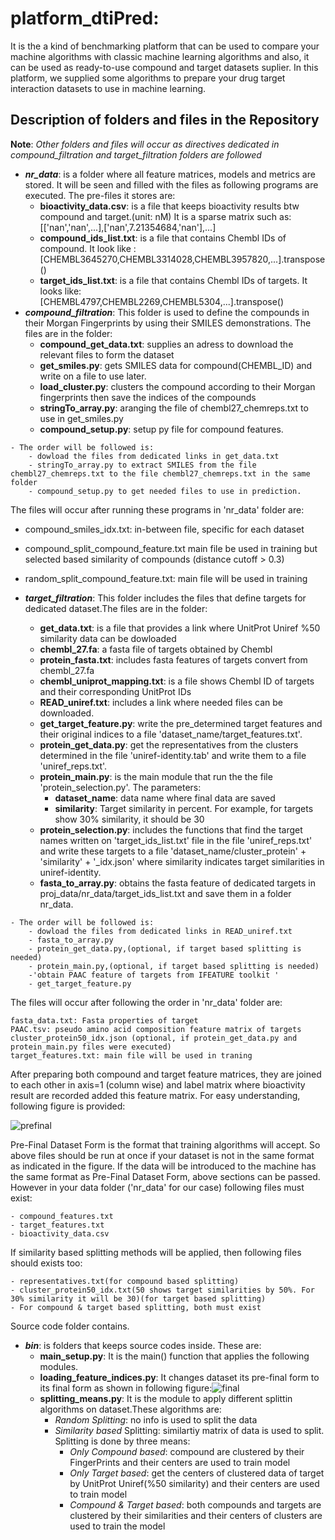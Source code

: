 # platform_dtiPred:
It is the a kind of benchmarking platform that can be used to compare your machine algorithms with classic machine learning algorithms and also, it can be used as ready-to-use compound and target datasets suplier. In this platform, we supplied some algorithms to prepare your drug target interaction datasets to use in machine learning.

## Description of folders and files in the Repository
**Note**: *Other folders and files will occur as directives dedicated in compound_filtration and target_filtration folders are followed*
- ***nr_data***: is a folder where all feature matrices, models and metrics are stored. It will be seen and filled with the files as following programs are executed. The pre-files it stores are:
    - **bioactivity_data.csv**: is a file that keeps bioactivity results btw compound and target.(unit: nM) It is a sparse matrix such as:
    [['nan','nan',...],['nan',7.21354684,'nan'],...]
    - **compound_ids_list.txt**: is a file that contains Chembl IDs of compound. It look like : [CHEMBL3645270,CHEMBL3314028,CHEMBL3957820,...].transpose()
    - **target_ids_list.txt**: is a file that contains Chembl IDs of targets. It looks like: [CHEMBL4797,CHEMBL2269,CHEMBL5304,...].transpose()
- ***compound_filtration***: This folder is used to define the compounds in their Morgan Fingerprints by using their SMILES demonstrations. The files are in the folder:
    - **compound_get_data.txt**: supplies an adress to download the relevant files to form the dataset
    - **get_smiles.py**: gets SMILES data for compound(CHEMBL_ID) and write on a file to use later.
    - **load_cluster.py**: clusters the compound according to their Morgan fingerprints then save the indices of the compounds
    - **stringTo_array.py**: aranging the file of chembl27_chemreps.txt to use in get_smiles.py
    - **compound_setup.py**: setup py file for compound features. 
```
- The order will be followed is:
    - dowload the files from dedicated links in get_data.txt
    - stringTo_array.py to extract SMILES from the file chembl27_chemreps.txt to the file chembl27_chemreps.txt in the same folder
    - compound_setup.py to get needed files to use in prediction.
```
The files will occur after running these programs in 'nr_data' folder are:

- compound_smiles_idx.txt: in-between file, specific for each dataset
- compound_split_compound_feature.txt main file be used in training but selected based similarity of compounds (distance cutoff > 0.3) 
- random_split_compound_feature.txt: main file will be used in training
    
- ***target_filtration***: This folder includes the files that define targets for dedicated dataset.The files are in the folder:
    - **get_data.txt**: is a file that provides a link where UnitProt Uniref %50 similarity data can be dowloaded
    - **chembl_27.fa**: a fasta file of targets obtained by Chembl
    - **protein_fasta.txt**: includes fasta features of targets convert from chembl_27.fa
    - **chembl_uniprot_mapping.txt**: is a file shows Chembl ID of targets and their corresponding UnitProt IDs
    - **READ_uniref.txt**: includes a link where needed files can be downloaded.
    - **get_target_feature.py**: write the pre_determined target features and their original indices to a file 'dataset_name/target_features.txt'.
    - **protein_get_data.py**: get the representatives from the clusters determined in the file 'uniref-identity.tab' and write them to a file 'uniref_reps.txt'. 
    - **protein_main.py**: is the main module that run the the file 'protein_selection.py'. The parameters:
        - **dataset_name**: data name where final data are saved
        - **similarity**: Target similarity in percent. For example, for targets show 30% similarity, it should be 30
    - **protein_selection.py**: includes the functions that find the target names written on 'target_ids_list.txt' file in the file 'uniref_reps.txt' and write these targets to a file 'dataset_name/cluster_protein' + 'similarity' + '_idx.json' where similarity indicates target similarities in uniref-identity.
    - **fasta_to_array.py**: obtains the fasta feature of dedicated targets in proj_data/nr_data/target_ids_list.txt and save them in a folder nr_data.
```
- The order will be followed is:
    - dowload the files from dedicated links in READ_uniref.txt
    - fasta_to_array.py
    - protein_get_data.py,(optional, if target based splitting is needed) 
    - protein_main.py,(optional, if target based splitting is needed)
    -'obtain PAAC feature of targets from IFEATURE toolkit ' 
    - get_target_feature.py
```
The files will occur after following the order in 'nr_data' folder are:
```
fasta_data.txt: Fasta properties of target
PAAC.tsv: pseudo amino acid composition feature matrix of targets
cluster_protein50_idx.json (optional, if protein_get_data.py and protein_main.py files were executed)
target_features.txt: main file will be used in traning
```
After preparing both compound and target feature matrices, they are joined to each other in axis=1 (column wise) and label matrix where bioactivity result are recorded added this feature matrix. For easy understanding, following figure is provided:

![prefinal](https://user-images.githubusercontent.com/37181660/95652174-f1829980-0af7-11eb-94ce-cc7b4d51b959.PNG)

Pre-Final Dataset Form is the format that training algorithms will accept. So above files should be run at once if your dataset is not in the same format as indicated in the figure. If the data will be introduced to the machine has the same format as Pre-Final Dataset Form, above sections can be passed. However in your data folder ('nr_data' for our case) following files must exist:
```
- compound_features.txt
- target_features.txt
- bioactivity_data.csv
```
If similarity based splitting methods will be applied, then following files should exists too:
```
- representatives.txt(for compound based splitting)
- cluster_protein50_idx.txt(50 shows target similarities by 50%. For 30% similarity it will be 30)(for target based splitting)
- For compound & target based splitting, both must exist
```
Source code folder contains.

- ***bin***: is folders that keeps source codes inside. These are:
    - **main_setup.py**: It is the main() function that applies the following modules. 
    - **loading_feature_indices.py**: It changes dataset its pre-final form to its final form as shown in following figure:![final](https://user-images.githubusercontent.com/37181660/95652292-acab3280-0af8-11eb-89b0-8e6e75989ea0.PNG)
    - **splitting_means.py**: It is the module to apply different splittin algorithms on dataset.These algorithms are: 
 		- *Random Splitting*: no info is used to split the data
 	    - *Similarity based* Splitting: similartiy matrix of data is used to split. Splitting is done by three means:
   		    - *Only Compound based*: compound are clustered by their FingerPrints and their centers are used to train model
   			- *Only Target based*: get the centers of clustered data of target by UnitProt Uniref(%50 similarity) and their centers are used to train model
   			- *Compound & Target based*: both compounds and targets are clustered by their similarities and their centers of clusters are used to train the model
